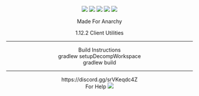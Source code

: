 <p align="center">
    <img src="https://img.shields.io/badge/3%25-optimized-brightgreen??style=flat&logo=appveyor"/>
    <img src="https://img.shields.io/badge/Made%20by-Monkeys-red??style=flat&logo=appveyor"/>
    <img src="https://img.shields.io/badge/100%25-Chinese-orange??style=flat&logo=appveyor"/>
    <img src="https://img.shields.io/badge/works-sometimes-blue??style=flat&logo=appveyor"/>
    <img src="https://img.shields.io/badge/10%25-Original-blue??style=flat&logo=appveyor"/>
  
</p>
<p align="center">
Made For Anarchy
</p>
<p align="center">
1.12.2 Client Utilities
<hr>
<p align="center">
Build Instructions <br>
gradlew setupDecompWorkspace <br>
gradlew build <br>
<hr>
<p align="center">
<a> https://discord.gg/srVKeqdc4Z</a>
<br> For Help 

<img src="https://raw.githubusercontent.com/Crimply/Claudius/main/src/main/resources/title.png"/>
